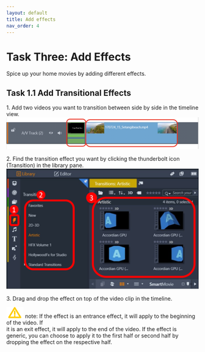 ```yaml
---
layout: default
title: Add effects
nav_order: 4
---
```


# Task Three: Add Effects

Spice up your home movies by adding different effects.  

## Task 1.1 Add Transitional Effects

1\. Add two videos you want to transition between side by side in the timeline view. 
![two vid](images/vid-side-by-side.png)

2\. Find the transition effect you want by clicking the thunderbolt icon (Transition) in the library pane.
![select transition](images/select-transition.png)

3\. Drag and drop the effect on top of the video clip in the timeline.

![note](images/warning.png) note: If the effect is an entrance effect, it will apply to the beginning of the video. If \
it is an exit effect, it will apply to the end of the video. If the effect is generic, you can choose to apply
it to the first half or second half by dropping the effect on the respective half. 